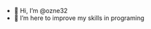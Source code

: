 - 👋 Hi, I’m @ozne32
- 👀 I’m here to improve my skills in programing

<!---
ozne32/ozne32 is a ✨ special ✨ repository because its `README.md` (this file) appears on your GitHub profile.
You can click the Preview link to take a look at your changes.
--->
